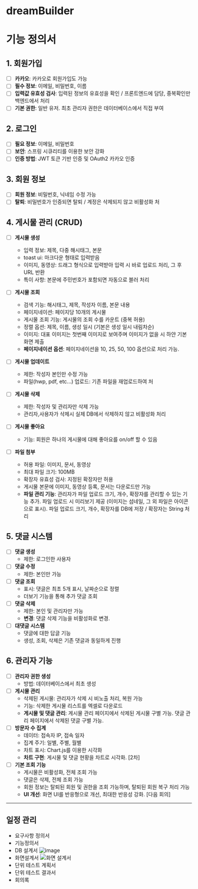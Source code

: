 # dreamBuilder
# 기능 정의서

## 1. 회원가입
- [ ] **카카오**: 카카오로 회원가입도 가능
- [ ] **필수 정보**: 이메일, 비밀번호, 이름 
- [ ] **입력값 유효성 검사**: 입력된 정보의 유효성을 확인 / 프론트엔드에 담당, 중복확인만 백엔드에서 처리
- [ ] **기본 권한**: 일반 유저. 최초 관리자 권한은 데이터베이스에서 직접 부여

## 2. 로그인
- [ ] **필요 정보**: 이메일, 비밀번호
- [ ] **보안**: 스프링 시큐리티를 이용한 보안 강화
- [ ] **인증 방법**: JWT 토큰 기반 인증 및 OAuth2 카카오 인증

## 3. 회원 정보
- [ ] **회원 정보**: 비밀번호, 닉네임 수정 가능
- [ ] **탈퇴**: 비밀번호가 인증되면 탈퇴 / 계정은 삭제되지 않고 비활성화 처

## 4. 게시물 관리 (CRUD)
- [ ] **게시물 생성**
  - 입력 정보: 제목, 다중 해시태그, 본문
  - toast ui: 마크다운 형태로 입력받음
  - 이미지, 동영상: 드래그 형식으로 입력받아 입력 시 바로 업로드 처리, 그 후 URL 반환 
  - 특이 사항: 본문에 주민번호가 포함되면 자동으로 블러 처리
    
- [ ] **게시물 조회**
  - 검색 기능: 해시태그, 제목, 작성자 이름, 본문 내용
  - 페이지네이션: 페이지당 10개의 게시물
  - 게시물 조회 기능: 게시물의 조회 수를 카운트 (중복 허용)
  - 정렬 옵션: 제목, 이름, 생성 일시 (기본은 생성 일시 내림차순)
  - 이미지: 대표 이미지는 첫번째 이미지로 보여주며 이미지가 없을 시 하얀 기본 화면 제출
  - **페이지네이션 옵션**: 페이지네이션을 10, 25, 50, 100 옵션으로 처리 가능.
        
- [ ] **게시물 업데이트**
  - 제한: 작성자 본인만 수정 가능
  - 파일(hwp, pdf, etc...) 업로드: 기존 파일을 재업로드하여 처    
- [ ] **게시물 삭제**
  - 제한: 작성자 및 관리자만 삭제 가능
  - 관리자,사용자가 삭제시 실제 DB에서 삭제하지 않고 비활성화 처리
- [ ] **게시물 좋아요**
  - 기능: 회원은 하나의 게시물에 대해 좋아요를 on/off 할 수 있음
- [ ] **파일 첨부**
  - 허용 파일: 이미지, 문서, 동영상
  - 최대 파일 크기: 100MB
  - 확장자 유효성 검사: 지정된 확장자만 허용
  - 게시물 본문에 이미지, 동영상 등록, 문서는 다운로드만 가능
  - **파일 관리 기능**: 관리자가 파일 업로드 크기, 개수, 확장자를 관리할 수 있는 기능 추가. 파일 업로드 시 미리보기 제공 (이미지는 섬네일, 그 외 파일은 아이콘으로 표시). 파일 업로드 크기, 개수, 확장자를 DB에 저장 / 확장자는 String 처리

## 5. 댓글 시스템
- [ ] **댓글 생성**
  - 제한: 로그인한 사용자
- [ ] **댓글 수정**
  - 제한: 본인만 가능
- [ ] **댓글 조회**
  - 표시: 댓글은 최초 5개 표시, 날짜순으로 정렬
  - 더보기 기능을 통해 추가 댓글 조회
- [ ] **댓글 삭제**
  - 제한: 본인 및 관리자만 가능
  - **변경**: 댓글 삭제 기능을 비활성화로 변경.
- [ ] **대댓글 시스템**
  - 댓글에 대한 답글 기능
  - 생성, 조회, 삭제은 기존 댓글과 동일하게 진행

## 6. 관리자 기능
- [ ] **관리자 권한 생성**
  - 방법: 데이터베이스에서 최초 생성
- [ ] **게시물 관리**
  - 삭제된 게시물: 관리자가 삭제 시 비노출 처리, 복원 가능
  - 기능: 삭제한 게시물 리스트를 엑셀로 다운로드
  - **게시물 및 댓글 관리**: 게시물 관리 페이지에서 삭제된 게시물 구별 가능. 댓글 관리 페이지에서 삭제된 댓글 구별 가능.
- [ ] **방문자 수 집계**
  - 데이터: 접속자 IP, 접속 일자
  - 집계 주기: 일별, 주별, 월별
  - 차트 표시: Chart.js를 이용한 시각화
  - **차트 구현**: 게시물 및 댓글 현황을 차트로 시각화. [2차]
- [ ] **기본 조회 기능**
  - 게시물은 비활성화, 전체 조회 가능
  - 댓글은 삭제, 전체 조회 가능
  - 회원 정보는 탈퇴된 회원 및 권한을 조회 가능하며, 탈퇴된 회원 복구 처리 가능
  - **UI 개선**: 화면 UI를 반응형으로 개선, 최대한 반응성 강화. [다음 회의]



------

## 일정 관리
- 요구사항 정의서
- 기능정의서
- DB 설계서
  ![image](https://github.com/0ung/dreamBuilder/assets/101184247/0589004f-f360-4cad-9fb6-0b2bfe5c450f)
- 화면설계서
  ![화면 설계서](https://github.com/0ung/dreamBuilder/assets/101184247/065b887d-33e2-48b4-a79f-63a9064b348d)
- 단위 테스트 계획서
- 단위 테스트 결과서
- 회의록
